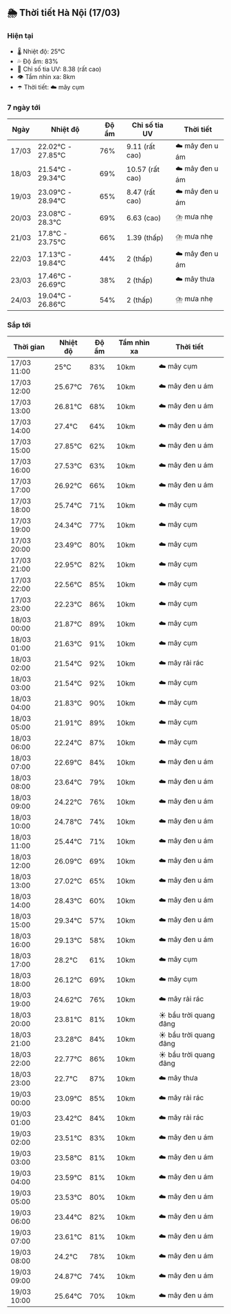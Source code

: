 ## 🌦️ Thời tiết Hà Nội (17/03)

### Hiện tại

- 🌡️ Nhiệt độ: 25℃
- 💦 Độ ẩm: 83%
- 🌟 Chỉ số tia UV: 8.38 (rất cao)
- 👁️ Tầm nhìn xa: 8km
- ☂️ Thời tiết: ☁️ mây cụm

### 7 ngày tới

| Ngày | Nhiệt độ | Độ ẩm | Chỉ số tia UV | Thời tiết |
| --- | --- | --- | --- | --- |
| 17/03 | 22.02℃ - 27.85℃ | 76% | 9.11 (rất cao) | ☁️ mây đen u ám |
| 18/03 | 21.54℃ - 29.34℃ | 69% | 10.57 (rất cao) | ☁️ mây đen u ám |
| 19/03 | 23.09℃ - 28.94℃ | 65% | 8.47 (rất cao) | ☁️ mây đen u ám |
| 20/03 | 23.08℃ - 28.3℃ | 69% | 6.63 (cao) | ⛈️ mưa nhẹ |
| 21/03 | 17.8℃ - 23.75℃ | 66% | 1.39 (thấp) | ⛈️ mưa nhẹ |
| 22/03 | 17.13℃ - 19.84℃ | 44% | 2 (thấp) | ☁️ mây đen u ám |
| 23/03 | 17.46℃ - 26.69℃ | 38% | 2 (thấp) | ☁️ mây thưa |
| 24/03 | 19.04℃ - 26.86℃ | 54% | 2 (thấp) | ⛈️ mưa nhẹ |

### Sắp tới

| Thời gian | Nhiệt độ | Độ ẩm | Tầm nhìn xa | Thời tiết |
| --- | --- | --- | --- | --- |
| 17/03 11:00 | 25℃ | 83% | 10km | ☁️ mây cụm |
| 17/03 12:00 | 25.67℃ | 76% | 10km | ☁️ mây đen u ám |
| 17/03 13:00 | 26.81℃ | 68% | 10km | ☁️ mây đen u ám |
| 17/03 14:00 | 27.4℃ | 64% | 10km | ☁️ mây đen u ám |
| 17/03 15:00 | 27.85℃ | 62% | 10km | ☁️ mây đen u ám |
| 17/03 16:00 | 27.53℃ | 63% | 10km | ☁️ mây đen u ám |
| 17/03 17:00 | 26.92℃ | 66% | 10km | ☁️ mây đen u ám |
| 17/03 18:00 | 25.74℃ | 71% | 10km | ☁️ mây cụm |
| 17/03 19:00 | 24.34℃ | 77% | 10km | ☁️ mây cụm |
| 17/03 20:00 | 23.49℃ | 80% | 10km | ☁️ mây cụm |
| 17/03 21:00 | 22.95℃ | 82% | 10km | ☁️ mây cụm |
| 17/03 22:00 | 22.56℃ | 85% | 10km | ☁️ mây cụm |
| 17/03 23:00 | 22.23℃ | 86% | 10km | ☁️ mây cụm |
| 18/03 00:00 | 21.87℃ | 89% | 10km | ☁️ mây cụm |
| 18/03 01:00 | 21.63℃ | 91% | 10km | ☁️ mây cụm |
| 18/03 02:00 | 21.54℃ | 92% | 10km | ☁️ mây rải rác |
| 18/03 03:00 | 21.54℃ | 92% | 10km | ☁️ mây cụm |
| 18/03 04:00 | 21.83℃ | 90% | 10km | ☁️ mây cụm |
| 18/03 05:00 | 21.91℃ | 89% | 10km | ☁️ mây cụm |
| 18/03 06:00 | 22.24℃ | 87% | 10km | ☁️ mây cụm |
| 18/03 07:00 | 22.69℃ | 84% | 10km | ☁️ mây đen u ám |
| 18/03 08:00 | 23.64℃ | 79% | 10km | ☁️ mây đen u ám |
| 18/03 09:00 | 24.22℃ | 76% | 10km | ☁️ mây đen u ám |
| 18/03 10:00 | 24.78℃ | 74% | 10km | ☁️ mây đen u ám |
| 18/03 11:00 | 25.44℃ | 71% | 10km | ☁️ mây đen u ám |
| 18/03 12:00 | 26.09℃ | 69% | 10km | ☁️ mây đen u ám |
| 18/03 13:00 | 27.02℃ | 65% | 10km | ☁️ mây đen u ám |
| 18/03 14:00 | 28.43℃ | 60% | 10km | ☁️ mây đen u ám |
| 18/03 15:00 | 29.34℃ | 57% | 10km | ☁️ mây đen u ám |
| 18/03 16:00 | 29.13℃ | 58% | 10km | ☁️ mây đen u ám |
| 18/03 17:00 | 28.2℃ | 61% | 10km | ☁️ mây cụm |
| 18/03 18:00 | 26.12℃ | 69% | 10km | ☁️ mây cụm |
| 18/03 19:00 | 24.62℃ | 76% | 10km | ☁️ mây rải rác |
| 18/03 20:00 | 23.81℃ | 81% | 10km | ☀️ bầu trời quang đãng |
| 18/03 21:00 | 23.28℃ | 84% | 10km | ☀️ bầu trời quang đãng |
| 18/03 22:00 | 22.77℃ | 86% | 10km | ☀️ bầu trời quang đãng |
| 18/03 23:00 | 22.7℃ | 87% | 10km | ☁️ mây thưa |
| 19/03 00:00 | 23.09℃ | 85% | 10km | ☁️ mây rải rác |
| 19/03 01:00 | 23.42℃ | 84% | 10km | ☁️ mây rải rác |
| 19/03 02:00 | 23.51℃ | 83% | 10km | ☁️ mây đen u ám |
| 19/03 03:00 | 23.58℃ | 81% | 10km | ☁️ mây đen u ám |
| 19/03 04:00 | 23.59℃ | 81% | 10km | ☁️ mây đen u ám |
| 19/03 05:00 | 23.53℃ | 80% | 10km | ☁️ mây đen u ám |
| 19/03 06:00 | 23.44℃ | 82% | 10km | ☁️ mây đen u ám |
| 19/03 07:00 | 23.61℃ | 81% | 10km | ☁️ mây đen u ám |
| 19/03 08:00 | 24.2℃ | 78% | 10km | ☁️ mây đen u ám |
| 19/03 09:00 | 24.87℃ | 74% | 10km | ☁️ mây đen u ám |
| 19/03 10:00 | 25.64℃ | 70% | 10km | ☁️ mây đen u ám |
